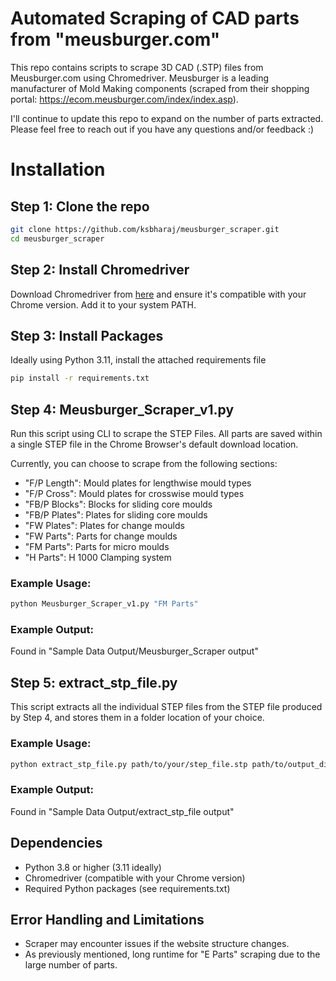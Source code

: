 # Automated Scraping of CAD parts from "meusburger.com"

This repo contains scripts to scrape 3D CAD (.STP) files from Meusburger.com using Chromedriver. 
Meusburger is a leading manufacturer of Mold Making components (scraped from their shopping portal: https://ecom.meusburger.com/index/index.asp). 

I'll continue to update this repo to expand on the number of parts extracted. Please feel free to reach out if you have any questions and/or feedback :) 

# Installation
## Step 1: Clone the repo
```sh
git clone https://github.com/ksbharaj/meusburger_scraper.git
cd meusburger_scraper
```

## Step 2: Install Chromedriver
Download Chromedriver from [here](https://googlechromelabs.github.io/chrome-for-testing/) and ensure it's compatible with your Chrome version. Add it to your system PATH.

## Step 3: Install Packages
Ideally using Python 3.11, install the attached requirements file

```sh
pip install -r requirements.txt
```

## Step 4: Meusburger_Scraper_v1.py
Run this script using CLI to scrape the STEP Files. All parts are saved within a single STEP file in the Chrome Browser's default download location. 

Currently, you can choose to scrape from the following sections:
- "F/P Length": Mould plates for lengthwise mould types
- "F/P Cross": Mould plates for crosswise mould types
- "FB/P Blocks": Blocks for sliding core moulds 
- "FB/P Plates": Plates for sliding core moulds
- "FW Plates": Plates for change moulds
- "FW Parts": Parts for change moulds
- "FM Parts": Parts for micro moulds
- "H Parts": H 1000 Clamping system

### Example Usage:

```sh
python Meusburger_Scraper_v1.py "FM Parts" 
```

### Example Output:
Found in "Sample Data Output/Meusburger_Scraper output"

## Step 5: extract_stp_file.py

This script extracts all the individual STEP files from the STEP file produced by Step 4, and stores them in a folder location of your choice. 

### Example Usage:

```sh
python extract_stp_file.py path/to/your/step_file.stp path/to/output_directory
```
### Example Output:
Found in "Sample Data Output/extract_stp_file output"

## Dependencies
- Python 3.8 or higher (3.11 ideally)
- Chromedriver (compatible with your Chrome version)
- Required Python packages (see requirements.txt)

## Error Handling and Limitations
- Scraper may encounter issues if the website structure changes.
- As previously mentioned, long runtime for "E Parts" scraping due to the large number of parts.



